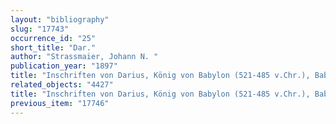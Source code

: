 ```yaml
---
layout: "bibliography"
slug: "17743"
occurrence_id: "25"
short_title: "Dar."
author: "Strassmaier, Johann N. "
publication_year: "1897"
title: "Inschriften von Darius, König von Babylon (521-485 v.Chr.), Babylonische Texte X-XII (Leipzig)"
related_objects: "4427"
title: "Inschriften von Darius, König von Babylon (521-485 v.Chr.), Babylonische Texte X-XII (Leipzig)"
previous_item: "17746"
---
```


